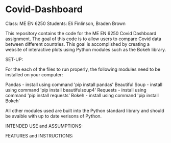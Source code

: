# Covid-Dashboard

Class: ME EN 6250
Students: Eli Finlinson, Braden Brown

This repository contains the code for the ME EN 6250 Covid Dashboard assignment. The goal of this code is to allow users to compare Covid data between different countries. This goal is accomplished by creating a website of interactive plots using Python modules such as the Bokeh library. 

SET-UP: 

For the each of the files to run properly, the following modules need to be installed on your computer:

Pandas - install using command 'pip install pandas'
Beautiful Soup - install using command 'pip install beautifulsoup4'
Requests - install using command 'pip install requests'
Bokeh - install using command 'pip install Bokeh'

All other modules used are built into the Python standard library and should be avaible with up to date verisons of Python. 

INTENDED USE and ASSUMPTIONS:





FEATURES and INSTRUCTIONS: